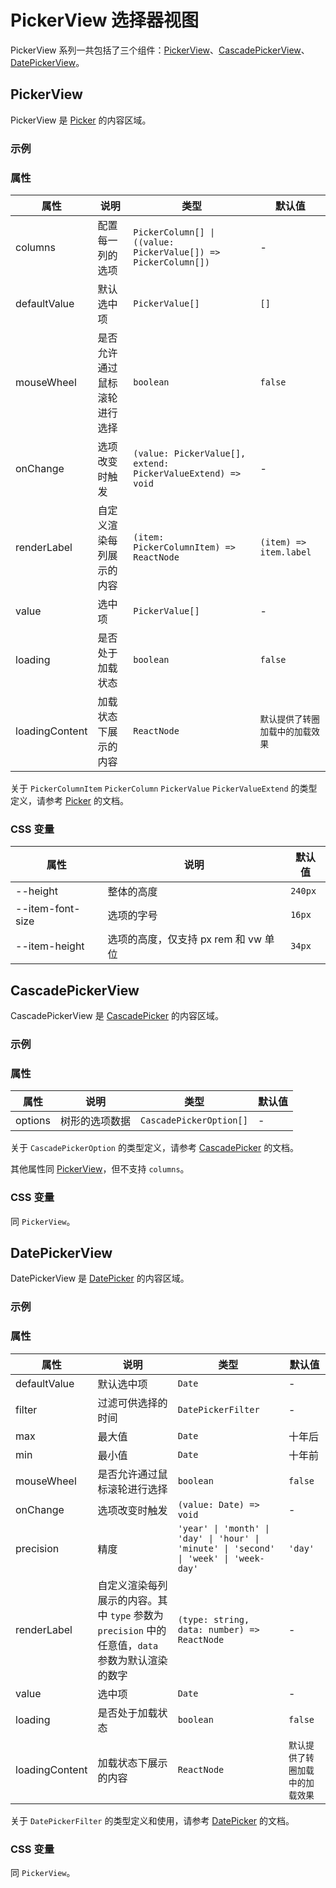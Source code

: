 # PickerView 选择器视图

PickerView 系列一共包括了三个组件：[PickerView](#pickerview)、[CascadePickerView](#cascadepickerview)、[DatePickerView](#datepickerview)。

## PickerView

PickerView 是 [Picker](/zh/components/picker/#picker) 的内容区域。

### 示例

<code src="./demos/demo1.tsx"></code>

### 属性

| 属性           | 说明                         | 类型                                                           | 默认值                           |
| -------------- | ---------------------------- | -------------------------------------------------------------- | -------------------------------- |
| columns        | 配置每一列的选项             | `PickerColumn[] \| ((value: PickerValue[]) => PickerColumn[])` | -                                |
| defaultValue   | 默认选中项                   | `PickerValue[]`                                                | `[]`                             |
| mouseWheel     | 是否允许通过鼠标滚轮进行选择 | `boolean`                                                      | `false`                          |
| onChange       | 选项改变时触发               | `(value: PickerValue[], extend: PickerValueExtend) => void`    | -                                |
| renderLabel    | 自定义渲染每列展示的内容     | `(item: PickerColumnItem) => ReactNode`                        | `(item) => item.label`           |
| value          | 选中项                       | `PickerValue[]`                                                | -                                |
| loading        | 是否处于加载状态             | `boolean`                                                      | `false`                          |
| loadingContent | 加载状态下展示的内容         | `ReactNode`                                                    | `默认提供了转圈加载中的加载效果` |

关于 `PickerColumnItem` `PickerColumn` `PickerValue` `PickerValueExtend` 的类型定义，请参考 [Picker](/zh/components/picker) 的文档。

### CSS 变量

| 属性             | 说明                                 | 默认值  |
| ---------------- | ------------------------------------ | ------- |
| --height         | 整体的高度                           | `240px` |
| --item-font-size | 选项的字号                           | `16px`  |
| --item-height    | 选项的高度，仅支持 px rem 和 vw 单位 | `34px`  |

## CascadePickerView

CascadePickerView 是 [CascadePicker](/zh/components/picker/#cascadepicker) 的内容区域。

### 示例

<code src="../cascade-picker-view/demos/demo1.tsx"></code>

### 属性

| 属性    | 说明           | 类型                    | 默认值 |
| ------- | -------------- | ----------------------- | ------ |
| options | 树形的选项数据 | `CascadePickerOption[]` | -      |

关于 `CascadePickerOption` 的类型定义，请参考 [CascadePicker](/zh/components/picker/#cascadepicker) 的文档。

其他属性同 [PickerView](#pickerview)，但不支持 `columns`。

### CSS 变量

同 `PickerView`。

## DatePickerView

DatePickerView 是 [DatePicker](/zh/components/picker/#datepicker) 的内容区域。

### 示例

<code src="../date-picker-view/demos/demo1.tsx"></code>

<code src="../date-picker-view/demos/demo3.tsx"></code>

<code src="../date-picker-view/demos/demo2.tsx" debug></code>

### 属性

| 属性           | 说明                                                                                             | 类型                                                                                   | 默认值                           |
| -------------- | ------------------------------------------------------------------------------------------------ | -------------------------------------------------------------------------------------- | -------------------------------- |
| defaultValue   | 默认选中项                                                                                       | `Date`                                                                                 | -                                |
| filter         | 过滤可供选择的时间                                                                               | `DatePickerFilter`                                                                     | -                                |
| max            | 最大值                                                                                           | `Date`                                                                                 | 十年后                           |
| min            | 最小值                                                                                           | `Date`                                                                                 | 十年前                           |
| mouseWheel     | 是否允许通过鼠标滚轮进行选择                                                                     | `boolean`                                                                              | `false`                          |
| onChange       | 选项改变时触发                                                                                   | `(value: Date) => void`                                                                | -                                |
| precision      | 精度                                                                                             | `'year' \| 'month' \| 'day' \| 'hour' \| 'minute' \| 'second' \| 'week' \| 'week-day'` | `'day'`                          |
| renderLabel    | 自定义渲染每列展示的内容。其中 `type` 参数为 `precision` 中的任意值，`data` 参数为默认渲染的数字 | `(type: string, data: number) => ReactNode`                                            | -                                |
| value          | 选中项                                                                                           | `Date`                                                                                 | -                                |
| loading        | 是否处于加载状态                                                                                 | `boolean`                                                                              | `false`                          |
| loadingContent | 加载状态下展示的内容                                                                             | `ReactNode`                                                                            | `默认提供了转圈加载中的加载效果` |

关于 `DatePickerFilter` 的类型定义和使用，请参考 [DatePicker](/zh/components/picker#datepicker) 的文档。

### CSS 变量

同 `PickerView`。

